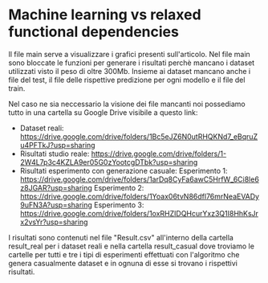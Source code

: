 # Machine learning vs relaxed functional dependencies 


Il file main serve a visualizzare i grafici presenti sull'articolo. Nel file main sono bloccate le funzioni
per generare i risultati perchè mancano i dataset utilizzati visto il peso di oltre 300Mb. Insieme ai dataset mancano
anche i file del test, il file delle rispettive predizione per ogni modello e il file del train.

Nel caso ne sia neccessario la visione dei file mancanti noi possediamo tutto in una cartella su Google Drive visibile a questo link:
- Dataset reali: https://drive.google.com/drive/folders/1Bc5eJZ6N0utRHQKNd7_eBqruZu4PFTkJ?usp=sharing
- Risultati studio reale: https://drive.google.com/drive/folders/1-2W4L7p3c4KZLA9er05G0zYootcgDTbk?usp=sharing
- Risultati esperimento con generazione casuale:
  Esperimento 1: https://drive.google.com/drive/folders/1arDq8CyFa6awC5HrfW_6Ci8le6z8JGAR?usp=sharing
  Esperimento 2: https://drive.google.com/drive/folders/1Yoax06tvN86dfl76mrNeaEVADy9uFN3A?usp=sharing
  Esperimento 3: https://drive.google.com/drive/folders/1oxRHZIDQHcurYxz3Q1I8HhKsJrx2vsYr?usp=sharing
  
I risultati sono contenuti nel file "Result.csv" all'interno della cartella result_real
per i dataset reali e nella cartella result_casual dove troviamo le cartelle per tutti e tre i tipi di esperimenti
effettuati con l'algoritmo che genera casualmente dataset e in ognuna di esse si trovano i rispettivi risultati.
